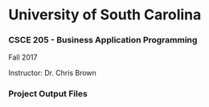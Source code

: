 <h1> University of South Carolina </h1>

<h3> CSCE 205 - Business Application Programming </h3>

  Fall 2017

  Instructor: Dr. Chris Brown

<h3> Project Output Files </h3>
